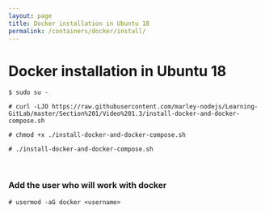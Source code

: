 ```yaml
---
layout: page
title: Docker installation in Ubuntu 18
permalink: /containers/docker/install/
---
```


# Docker installation in Ubuntu 18

    $ sudo su -

    # curl -LJO https://raw.githubusercontent.com/marley-nodejs/Learning-GitLab/master/Section%201/Video%201.3/install-docker-and-docker-compose.sh

    # chmod +x ./install-docker-and-docker-compose.sh

    # ./install-docker-and-docker-compose.sh


<br/>


### Add the user who will work with docker

    # usermod -aG docker <username>


